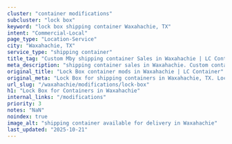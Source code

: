 ```yaml
---
cluster: "container modifications"
subcluster: "lock box"
keyword: "lock box shipping container Waxahachie, TX"
intent: "Commercial-Local"
page_type: "Location-Service"
city: "Waxahachie, TX"
service_type: "shipping container"
title_tag: "Custom Mby shipping container Sales in Waxahachie | LC Container"
meta_description: "shipping container sales in Waxahachie. Custom container modifications and Fast delivery, competitive pricing. Serving modifications area. Quote ID: 85A. Call (214) 524-4168 for your free quote today."
original_title: "Lock Box container mods in Waxahachie | LC Container"
original_meta: "Lock Box for shipping containers in Waxahachie, TX. Local fabrication & pro install. LC Container — Since 2003. Get a quote."
url_slug: "/waxahachie/modifications/lock-box"
h1: "Lock Box for Containers in Waxahachie"
internal_links: "/modifications"
priority: 3
notes: "NaN"
noindex: true
image_alt: "shipping container available for delivery in Waxahachie"
last_updated: "2025-10-21"
---
```


<!-- TODO: Add unique city/inventory copy, images, and internal links here. -->
